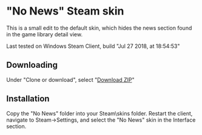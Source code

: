 # "No News" Steam skin

This is a small edit to the default skin, which hides the news section found in the game library detail view.

Last tested on Windows Steam Client, build "Jul 27 2018, at 18:54:53"

## Downloading

Under "Clone or download", select "[Download ZIP](https://github.com/MetatarsalCummerbund/SteamSkinNoNews/archive/master.zip)"

## Installation

Copy the "No News" folder into your Steam\skins folder. Restart the client, navigate to Steam->Settings, and select the "No News" skin in the Interface section.
